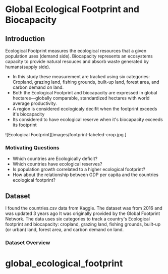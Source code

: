 # Global Ecological Footprint and Biocapacity

## Introduction

Ecological Footprint measures the ecological resources that a given population uses (demand side). 
Biocapacity represents an ecosystems capacity to provide natural resouces and absorb waste generated by humans(supply side). 
- In this study these measurement are tracked using six categories: Cropland, grazing land, fishing grounds, built-up land, forest area, and carbon demand on land.
- Both the Ecological Footprint and biocapacity are expressed in global hectares—globally comparable, standardized hectares with world average productivity.
- A region is considered ecologicaly decifit when the footprint exceeds it's biocapacity
- Its considered to have ecological reserve when it's biocapacity exceeds its footprint 

![Ecological Footprint][images/footprint-labeled-crop.jpg ]



### Motivating Questions 

* Which countries are Ecologically deficit?
* Which countries have ecological reserves?
* Is population growth correlated to a higher ecological footprint?
* How about the relationship between GDP per capita and the countries ecological footprint?

## Dataset 

I found the countries.csv data from Kaggle. The dataset was from 2016 and was updated 3 years ago  It was originally provided by the Global Footprint Network. The data uses six categories to track a country's Ecological footprint and biocapacity: cropland, grazing land, fishing grounds, built-up (or urban) land, forest area, and carbon demand on land. 

### Dataset Overview







# global_ecological_footprint
